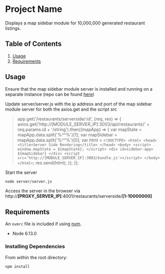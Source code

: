 # Project Name

Displays a map sidebar module for 10,000,000 generated restaurant listings.

## Table of Contents

1. [Usage](#Usage)
1. [Requirements](#requirements)

## Usage

Ensure that the map sidebar module server is installed and running on a separate instance (repo can be found [here](https://github.com/AnonymousBlobfish/map-sidebar))

Update server/server.js with the ip address and port of the map sidebar module server for both the axios.get and the script src

>app.get('/restaurants/serverside/:id', (req, res) => {
  axios.get('http://[MODULE_SERVER_IP]:3003/api/restaurants/' + req.params.id + '/string').then((mapApp) => {
      var mapState = mapApp.data.split('%$%$^^%$%$')[1];
      var mapSidebar = mapApp.data.split('%$%$^^%$%$')[0];
      var html = `<!DOCTYPE>
        <html>
        <head>
          <title>Server Side Rendering</title>
        </head>
        <body>
        <script>
          window.mapState = ${mapState};
        </script>
        <div id=sidebar-app>
        ${mapSidebar}
        </div>
        <script src='http://[MODULE_SERVER_IP]:3003/bundle.js'></script>
        </body>
        </html>`;
        res.send(html);
  });
});

Start the server

```sh
node server/server.js
```

Access the server in the browser via http://**[PROXY_SERVER_IP]**:4001/restaurants/serverside/**[1-10000000]**

## Requirements

An `nvmrc` file is included if using [nvm](https://github.com/creationix/nvm).

- Node 6.13.0

### Installing Dependencies

From within the root directory:

```sh
npm install
```

